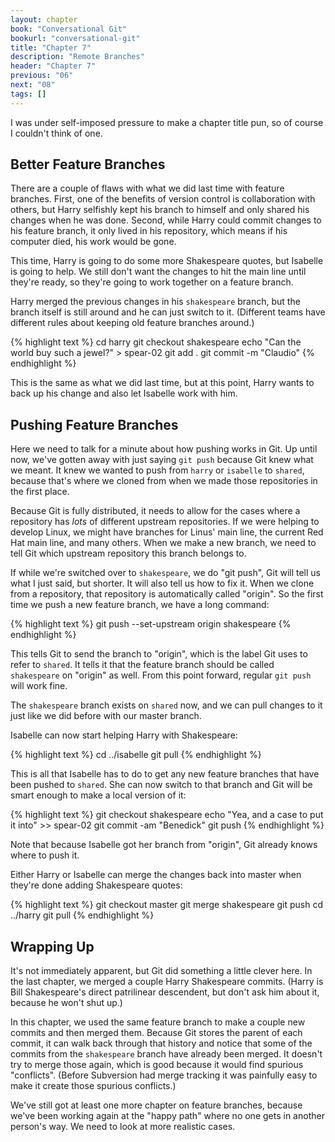 ```yaml
---
layout: chapter
book: "Conversational Git"
bookurl: "conversational-git"
title: "Chapter 7"
description: "Remote Branches"
header: "Chapter 7"
previous: "06"
next: "08"
tags: []
---
```


I was under self-imposed pressure to make a chapter title pun, so of course I
couldn't think of one.

Better Feature Branches
-----------------------

There are a couple of flaws with what we did last time with feature branches. First,
one of the benefits of version control is collaboration with others, but Harry
selfishly kept his branch to himself and only shared his changes when he was done.
Second, while Harry could commit changes to his feature branch, it only lived in
his repository, which means if his computer died, his work would be gone.

This time, Harry is going to do some more Shakespeare quotes, but Isabelle is
going to help. We still don't want the changes to hit the main line until they're
ready, so they're going to work together on a feature branch.

Harry merged the previous changes in his `shakespeare` branch, but the branch
itself is still around and he can just switch to it. (Different teams have
different rules about keeping old feature branches around.)

{% highlight text %}
cd harry
git checkout shakespeare
echo "Can the world buy such a jewel?" > spear-02
git add .
git commit -m "Claudio"
{% endhighlight %}

This is the same as what we did last time, but at this point, Harry wants to
back up his change and also let Isabelle work with him. 

Pushing Feature Branches
------------------------

Here we need to talk for a minute about how pushing works in Git. Up until now,
we've gotten away with just saying `git push` because Git knew what we meant.
It knew we wanted to push from `harry` or `isabelle` to `shared`, because that's
where we cloned from when we made those repositories in the first place.

Because Git is fully distributed, it needs to allow for the cases where a repository
has *lots* of different upstream repositories. If we were helping to develop Linux,
we might have branches for Linus' main line, the current Red Hat main line, and
many others. When we make a new branch, we need to tell Git which upstream
repository this branch belongs to.

If while we're switched over to `shakespeare`, we do "git push", Git will tell us
what I just said, but shorter. It will also tell us how to fix it. When we clone
from a repository, that repository is automatically called "origin". So the first
time we push a new feature branch, we have a long command:

{% highlight text %}
git push --set-upstream origin shakespeare
{% endhighlight %}

This tells Git to send the branch to "origin", which is the label Git uses to refer
to `shared`. It tells it that the feature branch should be called `shakespeare` on
"origin" as well. From this point forward, regular `git push` will work fine.

The `shakespeare` branch exists on `shared` now, and we can pull changes to it
just like we did before with our master branch.

Isabelle can now start helping Harry with Shakespeare:

{% highlight text %}
cd ../isabelle
git pull
{% endhighlight %}

This is all that Isabelle has to do to get any new feature branches that have been
pushed to `shared`. She can now switch to that branch and Git will be smart enough
to make a local version of it:

{% highlight text %}
git checkout shakespeare
echo "Yea, and a case to put it into" >> spear-02
git commit -am "Benedick"
git push
{% endhighlight %}

Note that because Isabelle got her branch from "origin", Git already knows where
to push it.

Either Harry or Isabelle can merge the changes back into master when they're
done adding Shakespeare quotes:

{% highlight text %}
git checkout master
git merge shakespeare
git push
cd ../harry
git pull
{% endhighlight %}

Wrapping Up
-----------

It's not immediately apparent, but Git did something a little clever here. In the
last chapter, we merged a couple Harry Shakespeare commits. (Harry is Bill
Shakespeare's direct patrilinear descendent, but don't ask him about it,
because he won't shut up.)

In this chapter, we used the same feature branch to make a couple new commits
and then merged them. Because Git stores the parent of each commit, it can walk
back through that history and notice that some of the commits from the
`shakespeare` branch have already been merged. It doesn't try to merge those again,
which is good because it would find spurious "conflicts". (Before Subversion had
merge tracking it was painfully easy to make it create those spurious conflicts.)

We've still got at least one more chapter on feature branches, because we've
been working again at the "happy path" where no one gets in another person's way.
We need to look at more realistic cases.

